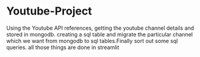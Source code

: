 # Youtube-Project
Using the Youtube API references, getting the youtube channel details and stored in mongodb. creating a sql table and migrate the particular channel which we want from mongodb to sql tables.Finally sort out some sql queries. all those things are done in streamlit
